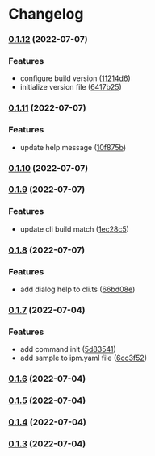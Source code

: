 # Changelog


### [0.1.12](https://github.com/JonDotsoy/icon-package-manager/compare/v0.1.11...v0.1.12) (2022-07-07)


### Features

* configure build version ([11214d6](https://github.com/JonDotsoy/icon-package-manager/commit/11214d68edfbf7903d1174ac504c530bfbd7b7fd))
* initialize version file ([6417b25](https://github.com/JonDotsoy/icon-package-manager/commit/6417b252d3465ddeef9d386a5b58cf55646d31f4))

### [0.1.11](https://github.com/JonDotsoy/icon-package-manager/compare/v0.1.10...v0.1.11) (2022-07-07)


### Features

* update help message ([10f875b](https://github.com/JonDotsoy/icon-package-manager/commit/10f875b1734a5b16de887749ca67f29cb00de6fd))

### [0.1.10](https://github.com/JonDotsoy/icon-package-manager/compare/v0.1.9...v0.1.10) (2022-07-07)

### [0.1.9](https://github.com/JonDotsoy/icon-package-manager/compare/v0.1.8...v0.1.9) (2022-07-07)


### Features

* update cli build match ([1ec28c5](https://github.com/JonDotsoy/icon-package-manager/commit/1ec28c5eb5281e5eecc23bac7d2d94200ae2f808))

### [0.1.8](https://github.com/JonDotsoy/icon-package-manager/compare/v0.1.7...v0.1.8) (2022-07-07)


### Features

* add dialog help to cli.ts ([66bd08e](https://github.com/JonDotsoy/icon-package-manager/commit/66bd08ef63c0c9ff312a1f808cc56a8b9d19648d))

### [0.1.7](https://github.com/JonDotsoy/icon-package-manager/compare/v0.1.6...v0.1.7) (2022-07-04)


### Features

* add command init ([5d83541](https://github.com/JonDotsoy/icon-package-manager/commit/5d83541f20f2dcaadff7d0773a62b959c64d6759))
* add sample to ipm.yaml file ([6cc3f52](https://github.com/JonDotsoy/icon-package-manager/commit/6cc3f5204e02edb94e2fbb12e9083141cccd4654))

### [0.1.6](https://github.com/JonDotsoy/icon-package-manager/compare/v0.1.5...v0.1.6) (2022-07-04)

### [0.1.5](https://github.com/JonDotsoy/icon-package-manager/compare/v0.1.4...v0.1.5) (2022-07-04)

### [0.1.4](https://github.com/JonDotsoy/icon-package-manager/compare/v0.1.3...v0.1.4) (2022-07-04)

### [0.1.3](https://github.com/JonDotsoy/icon-package-manager/compare/v0.1.3-beta...v0.1.3) (2022-07-04)
